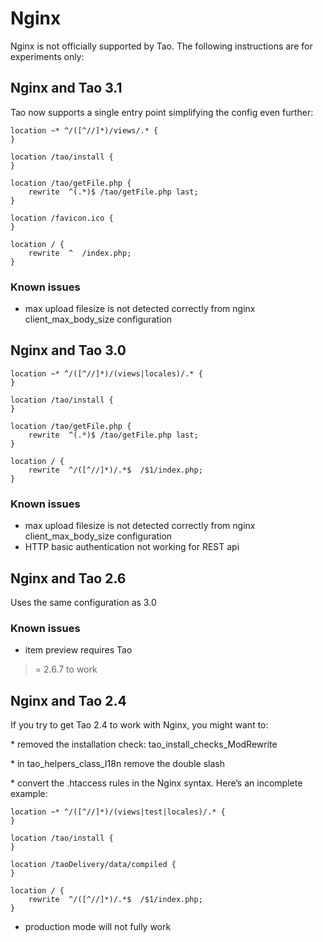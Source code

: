 <!--
parent: 'Administrator Guide'
created_at: '2013-06-21 10:05:44'
updated_at: '2015-10-13 16:53:52'
authors:
    - 'Joel Bout'
tags:
    - 'Administrator Guide'
-->

Nginx
=====

Nginx is not officially supported by Tao. The following instructions are for experiments only:

Nginx and Tao 3.1
-----------------

Tao now supports a single entry point simplifying the config even further:

    location ~* ^/([^//]*)/views/.* {
    }

    location /tao/install {
    }

    location /tao/getFile.php {
        rewrite  ^(.*)$ /tao/getFile.php last;
    }

    location /favicon.ico {
    }

    location / {
        rewrite  ^  /index.php;
    }

### Known issues

-   max upload filesize is not detected correctly from nginx client_max_body_size configuration

Nginx and Tao 3.0
-----------------

    location ~* ^/([^//]*)/(views|locales)/.* {
    }

    location /tao/install {
    }

    location /tao/getFile.php {
        rewrite  ^(.*)$ /tao/getFile.php last;
    }

    location / {
        rewrite  ^/([^//]*)/.*$  /$1/index.php;
    }

### Known issues

-   max upload filesize is not detected correctly from nginx client_max_body_size configuration
-   HTTP basic authentication not working for REST api

Nginx and Tao 2.6
-----------------

Uses the same configuration as 3.0

### Known issues

-   item preview requires Tao <br/>
>= 2.6.7 to work

Nginx and Tao 2.4
-----------------

If you try to get Tao 2.4 to work with Nginx, you might want to:

\* removed the installation check: tao_install_checks_ModRewrite

\* in tao_helpers_class_I18n remove the double slash

\* convert the .htaccess rules in the Nginx syntax. Here’s an incomplete example:

    location ~* ^/([^//]*)/(views|test|locales)/.* {
    }

    location /tao/install {
    }

    location /taoDelivery/data/compiled {
    }

    location / {
        rewrite  ^/([^//]*)/.*$  /$1/index.php;
    }

-   production mode will not fully work


